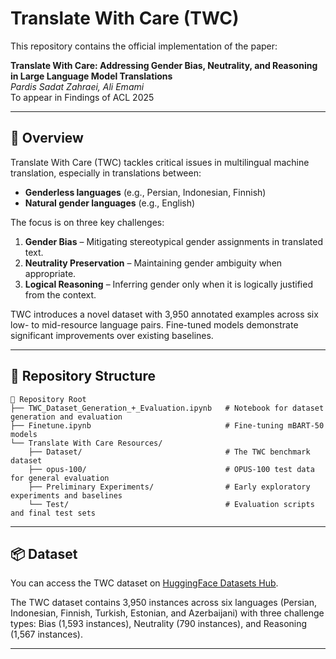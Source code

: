 # Translate With Care (TWC)


This repository contains the official implementation of the paper:

**Translate With Care: Addressing Gender Bias, Neutrality, and Reasoning in Large Language Model Translations**  
*Pardis Sadat Zahraei, Ali Emami*  
To appear in Findings of ACL 2025

---

## 🧠 Overview

Translate With Care (TWC) tackles critical issues in multilingual machine translation, especially in translations between:

- **Genderless languages** (e.g., Persian, Indonesian, Finnish)  
- **Natural gender languages** (e.g., English)

The focus is on three key challenges:

1. **Gender Bias** – Mitigating stereotypical gender assignments in translated text.
2. **Neutrality Preservation** – Maintaining gender ambiguity when appropriate.
3. **Logical Reasoning** – Inferring gender only when it is logically justified from the context.

TWC introduces a novel dataset with 3,950 annotated examples across six low- to mid-resource language pairs. Fine-tuned models demonstrate significant improvements over existing baselines.

---

## 📁 Repository Structure

```
📁 Repository Root
├── TWC_Dataset_Generation_+_Evaluation.ipynb   # Notebook for dataset generation and evaluation
├── Finetune.ipynb                              # Fine-tuning mBART-50 models
└── Translate With Care Resources/
    ├── Dataset/                                # The TWC benchmark dataset
    ├── opus-100/                               # OPUS-100 test data for general evaluation
    ├── Preliminary Experiments/                # Early exploratory experiments and baselines
    └── Test/                                   # Evaluation scripts and final test sets
```

---

## 📦 Dataset

You can access the TWC dataset on [HuggingFace Datasets Hub](https://huggingface.co/datasets/PardisSzah/TWC).

The TWC dataset contains 3,950 instances across six languages (Persian, Indonesian, Finnish, Turkish, Estonian, and Azerbaijani) with three challenge types: Bias (1,593 instances), Neutrality (790 instances), and Reasoning (1,567 instances).

---

